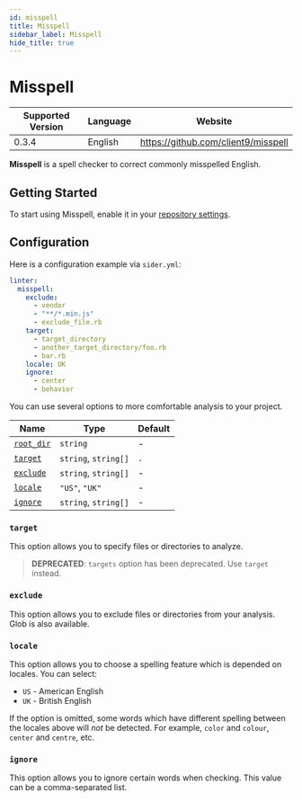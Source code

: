 ```yaml
---
id: misspell
title: Misspell
sidebar_label: Misspell
hide_title: true
---
```


# Misspell

| Supported Version | Language | Website                             |
| ----------------- | -------- | ----------------------------------- |
| 0.3.4             | English  | https://github.com/client9/misspell |

**Misspell** is a spell checker to correct commonly misspelled English.

## Getting Started

To start using Misspell, enable it in your [repository settings](../../getting-started/repository-settings.md).

## Configuration

Here is a configuration example via `sider.yml`:

```yaml
linter:
  misspell:
    exclude:
      - vendor
      - "**/*.min.js"
      - exclude_file.rb
    target:
      - target_directory
      - another_target_directory/foo.rb
      - bar.rb
    locale: UK
    ignore:
      - center
      - behavior
```

You can use several options to more comfortable analysis to your project.

| Name                                                                                  | Type                 | Default |
| ------------------------------------------------------------------------------------- | -------------------- | ------- |
| [`root_dir`](../../getting-started/custom-configuration.md#linteranalyzer_idroot_dir) | `string`             | -       |
| [`target`](#target)                                                                   | `string`, `string[]` | `.`     |
| [`exclude`](#exclude)                                                                 | `string`, `string[]` | -       |
| [`locale`](#locale)                                                                   | `"US"`, `"UK"`       | -       |
| [`ignore`](#ignore)                                                                   | `string`, `string[]` | -       |

### `target`

This option allows you to specify files or directories to analyze.

> **DEPRECATED**: `targets` option has been deprecated. Use `target` instead.

### `exclude`

This option allows you to exclude files or directories from your analysis. Glob is also available.

### `locale`

This option allows you to choose a spelling feature which is depended on locales. You can select:

- `US` - American English
- `UK` - British English

If the option is omitted, some words which have different spelling between the locales above will _not_ be detected.
For example, `color` and `colour`, `center` and `centre`, etc.

### `ignore`

This option allows you to ignore certain words when checking. This value can be a comma-separated list.
